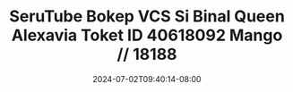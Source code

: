 --- 
title: "SeruTube  Bokep VCS Si Binal Queen Alexavia Toket ID 40618092 Mango // 18188"
description: "video bokep SeruTube  Bokep VCS Si Binal Queen Alexavia Toket ID 40618092 Mango // 18188 dood   new"
date: 2024-07-02T09:40:14-08:00
file_code: "7vvz88xhkjsf"
draft: false
cover: "gw6u5j1bgo17a7nw.jpg"
tags: ["SeruTube", "Bokep", "VCS", "Binal", "Queen", "Alexavia", "Toket", "Mango", "bokep-indo", "bokep-viral", "bokep-ig"]
length: 1268
fld_id: "1483247"
foldername: "Alexavia"
categories: ["Alexavia"]
views: 0
---